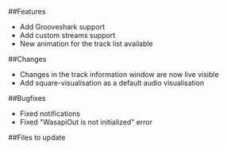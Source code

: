 ##Features
- Add Grooveshark support
- Add custom streams support
- New animation for the track list available

##Changes
- Changes in the track information window are now live visible
- Add square-visualisation as a default audio visualisation

##Bugfixes
- Fixed notifications
- Fixed "WasapiOut is not initialized" error

##Files to update
